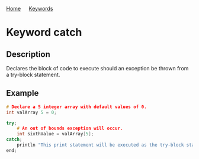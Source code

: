 [Home](https://github.com/puckowski/concert7/blob/master/) <span>&emsp;</span> [Keywords](https://github.com/puckowski/concert7/blob/master/keywords.md)

# Keyword catch

## Description

Declares the block of code to execute should an exception be thrown from a try-block statement.

## Example

```cpp
# Declare a 5 integer array with default values of 0.
int valArray 5 = 0;

try;
    # An out of bounds exception will occur.
    int sixthValue = valArray[5];
catch;
    println "This print statement will be executed as the try-block statement above will throw an error.";
end;
```
